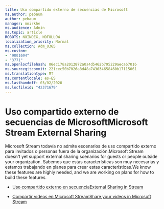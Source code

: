 ```yaml
---
title: Uso compartido externo de secuencias de Microsoft
ms.author: pebaum
author: pebaum
manager: mnirkhe
ms.audience: Admin
ms.topic: article
ROBOTS: NOINDEX, NOFOLLOW
localization_priority: Normal
ms.collection: Adm_O365
ms.custom:
- "9001694"
- "3771"
ms.openlocfilehash: 06ec178a2012872a0a4d5462b795229aeca67016
ms.sourcegitcommit: 221cec50b7026a8d48a743034658460b17115061
ms.translationtype: MT
ms.contentlocale: es-ES
ms.lasthandoff: 03/02/2020
ms.locfileid: "42371679"
---
```

# <a name="microsoft-stream-external-sharing"></a><span data-ttu-id="f8738-102">Uso compartido externo de secuencias de Microsoft</span><span class="sxs-lookup"><span data-stu-id="f8738-102">Microsoft Stream External Sharing</span></span>

<span data-ttu-id="f8738-103">Microsoft Stream todavía no admite escenarios de uso compartido externo para invitados o personas fuera de la organización.</span><span class="sxs-lookup"><span data-stu-id="f8738-103">Microsoft Stream doesn't yet support external sharing scenarios for guests or people outside your organization.</span></span> <span data-ttu-id="f8738-104">Sabemos que estas características son muy necesarias y estamos trabajando en planes para crear estas características.</span><span class="sxs-lookup"><span data-stu-id="f8738-104">We know these features are highly needed, and we are working on plans for how to build these features.</span></span>

- [<span data-ttu-id="f8738-105">Uso compartido externo en secuencia</span><span class="sxs-lookup"><span data-stu-id="f8738-105">External Sharing in Stream</span></span>](https://docs.microsoft.com/en-us/stream/portal-share-video#external-sharing)

- [<span data-ttu-id="f8738-106">Compartir vídeos en Microsoft Stream</span><span class="sxs-lookup"><span data-stu-id="f8738-106">Share your videos in Microsoft Stream</span></span>](https://docs.microsoft.com/en-us/stream/portal-share-video)
